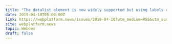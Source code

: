 ```yaml
---
title: "The datalist element is now widely supported but using labels causes issues."
date: 2019-04-10T05:00:00Z
link: https://webplatform.news/issues/2019-04-10?utm_medium=RSS&utm_source=hune
site: webplatform.news
topic: Webdev
draft: false
---
```

